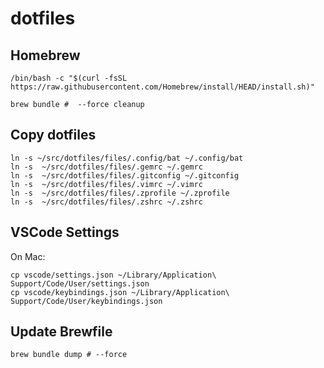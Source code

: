 # dotfiles

## Homebrew

```shell
/bin/bash -c "$(curl -fsSL https://raw.githubusercontent.com/Homebrew/install/HEAD/install.sh)"

brew bundle #  --force cleanup
```

## Copy dotfiles

```shell
ln -s ~/src/dotfiles/files/.config/bat ~/.config/bat
ln -s  ~/src/dotfiles/files/.gemrc ~/.gemrc
ln -s  ~/src/dotfiles/files/.gitconfig ~/.gitconfig
ln -s  ~/src/dotfiles/files/.vimrc ~/.vimrc
ln -s  ~/src/dotfiles/files/.zprofile ~/.zprofile
ln -s  ~/src/dotfiles/files/.zshrc ~/.zshrc
```

## VSCode Settings

On Mac:
```shell
cp vscode/settings.json ~/Library/Application\ Support/Code/User/settings.json
cp vscode/keybindings.json ~/Library/Application\ Support/Code/User/keybindings.json
```

## Update Brewfile

```shell
brew bundle dump # --force
```